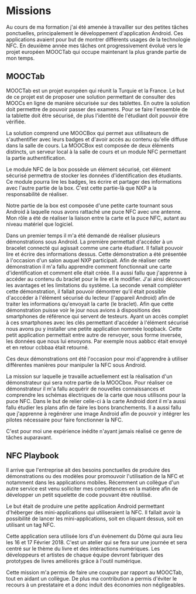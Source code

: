 # Missions

Au cours de ma formation j'ai été amenée à travailler sur des petites tâches ponctuelles, principalement le développement d'application Android. Ces applications avaient pour but de montrer différents usages de la technologie NFC.
En deuxième année mes tâches ont progressivement évolué vers le projet européen MOOCTab qui occupe maintenant la plus grande partie de mon temps.

## MOOCTab

MOOCTab est un projet européen qui réunit la Turquie et la France. Le but de ce projet est de proposer une solution permettant de consulter des MOOCs en ligne de manière sécurisée sur des tablettes. En outre la solution doit permettre de pouvoir passer des examens. Pour se faire l'ensemble de la tablette doit être sécurisé, de plus l'identité de l'étudiant doit pouvoir être vérifiée.

La solution comprend une MOOCBox qui permet aux utilisateurs de s'authentifier avec leurs badges et d'avoir accès au contenu qu'elle diffuse dans la salle de cours.
La MOOCBox est composée de deux éléments distincts, un serveur local à la salle de cours et un module NFC permettant la partie authentification.

Le module NFC de la box possède un élément sécurisé, cet élément sécurisé permettra de stocker les données d'identification des étudiants. Ce module pourra lire les badges, les écrire et partager des informations avec l'autre partie de la box. C'est cette partie-là que NXP a la responsabilité de réaliser.

Notre partie de la box est composée d'une petite carte tournant sous Android à laquelle nous avons rattaché une puce NFC avec une antenne. Mon rôle a été de réaliser la liaison entre la carte et la puce NFC, autant au niveau matériel que logiciel.

Dans un premier temps il m'a été demandé de réaliser plusieurs démonstrations sous Android.
La première permettait d'accéder à un bracelet connecté qui agissait comme une carte étudiant. Il fallait pouvoir lire et écrire des informations dessus. Cette démonstration a été présentée à l'occasion d'un salon auquel NXP participait. Afin de réaliser cette démonstration il m'a fallu apprendre comment fonctionnait une carte d'identification et comment elle était créée. Il a aussi fallu que j'apprenne à accéder au contenu du braclet pour le lire et le modifier. J'ai ainsi découvert les avantages et les limitations du système.
La seconde venait compléter cette démonstration, il fallait pouvoir démontrer qu'il était possible d'acccéder à l'élément sécurisé du lecteur (l'appareil Android) afin de traiter les informations qu'envoyait la carte (le braclet). Afin que cette démonstration puisse voir le jour nous avions à dispositions des smartphones de référence qui servent de testeurs. Ayant un accès complet à ces smartphones avec les clés permettant d'accéder à l'élément sécurisé nous avons pu y installer une petite application nommée loopback. Cette petit application permettait entre autre de renvoyer, sous forme inversée, les données que nous lui envoyons. Par exemple nous aabbcc était envoyé et en retour ccbbaa était retourné.

Ces deux démonstrations ont été l'occasion pour moi d'apprendre à utiliser différentes manières pour manipuler la NFC sous Android.

La mission sur laquelle je travaille actuellement est la réalisation d'un démonstrateur qui sera notre partie de la MOOCbox.
Pour réaliser ce démonstrateur il m'a fallu acquérir de nouvelles connaissances et comprendre les schémas électriques de la carte que nous utilisons pour la puce NFC. Dans le but de relier celle-ci à la carte Android dont il m'a aussi fallu étudier les plans afin de faire les bons branchements.
Il a aussi fallu que j'apprenne à regénérer une image Android afin de pouvoir y intégrer les pilotes nécessaire pour faire fonctionner la NFC.

C'est pour moi une expérience inédite n'ayant jamais réalisé ce genre de tâches auparavant.

## NFC Playbook

Il arrive que l'entreprise ait des besoins ponctuelles de produire des démonstrations ou des modèles pour promouvoir l'utilisation de la NFC et notamment dans les applications mobiles.
Récemment un collègue d'un autre service est venu solliciter mes compétences en la matière afin de développer un petit squelette de code pouvant être réutilisé.

Le but était de produire une petite application Android permettant d'héberger des mini-applications qui utiliseraient la NFC. Il fallait avoir la possibilité de lancer les mini-applications, soit en cliquant dessus, soit en utilisant un tag NFC.

Cette application sera utilisée lors d'un évènement du Dôme qui aura lieu les 16 et 17 Février 2018. C'est un atelier qui se fera sur une journée et sera centré sur le thème du livre et des intéractions numériques. Les développeurs et artistes de chaque équipe devront fabriquer des prototypes de livres améliorés grâce à l'outil numérique.

Cette mission m'a permis de faire une coupure par rapport au MOOCTab, tout en aidant un collègue. De plus ma contribution a permis d'éviter le recours à un prestataire et a donc induit des économies non négligeables.
